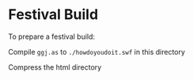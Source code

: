 Festival Build
==============

To prepare a festival build:

Compile `ggj.as` to `./howdoyoudoit.swf` in this directory

Compress the html directory
